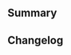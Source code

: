 <!-- 🎉 Thank you for submitting a pull request! 🎉  -->

## Summary

<!--

Describe the changes proposed in this pull request.

- What is the motivation for this change? 
- What existing problem does this pull request solve?

-->


## Changelog

<!--

Describe the changes in a single line that explains this improvement in
terms that a user can understand.

If this change is not user-facing or notable enough to be included in the release notes
you may use "Not applicable" here.

-->

